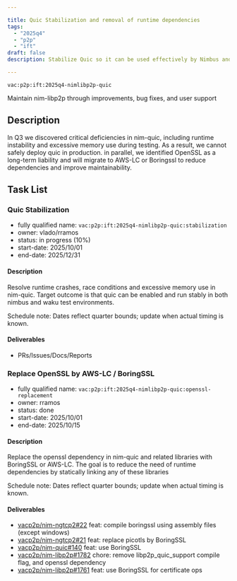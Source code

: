 ```yaml
---

title: Quic Stabilization and removal of runtime dependencies
tags:
  - "2025q4"
  - "p2p"
  - "ift"
draft: false
description: Stabilize Quic so it can be used effectively by Nimbus and Waku and remove OpenSSL Support

---
```


`vac:p2p:ift:2025q4-nimlibp2p-quic`

Maintain nim-libp2p through improvements, bug fixes, and user support

## Description

In Q3 we discovered critical deficiencies in nim-quic, including runtime instability and excessive memory use during testing. As a result, we cannot safely deploy quic in production. in parallel, we identified OpenSSL as a long-term liability and will migrate to AWS-LC or Boringssl to reduce dependencies and improve maintainability.

## Task List

### Quic Stabilization

* fully qualified name: `vac:p2p:ift:2025q4-nimlibp2p-quic:stabilization`
* owner: vlado/rramos
* status: in progress (10%)
* start-date: 2025/10/01
* end-date: 2025/12/31

#### Description
Resolve runtime crashes, race conditions and excessive memory use in nim-quic. Target outcome is that quic can be enabled and run stably in both nimbus and waku test environments.

Schedule note: Dates reflect quarter bounds; update when actual timing is known.
#### Deliverables
- PRs/Issues/Docs/Reports


### Replace OpenSSL by AWS-LC / BoringSSL

* fully qualified name: `vac:p2p:ift:2025q4-nimlibp2p-quic:openssl-replacement`
* owner: rramos
* status: done
* start-date: 2025/10/01
* end-date: 2025/10/15

#### Description
Replace the openssl dependency in nim-quic and related libraries with BoringSSL or AWS-LC. The goal is to reduce the need of runtime dependencies by statically linking any of these libraries

Schedule note: Dates reflect quarter bounds; update when actual timing is known.
#### Deliverables
- [vacp2p/nim-ngtcp2#22](https://github.com/vacp2p/nim-ngtcp2/pull/22) feat: compile boringssl using assembly files (except windows)
- [vacp2p/nim-ngtcp2#21](https://github.com/vacp2p/nim-ngtcp2/pull/21) feat: replace picotls by BoringSSL
- [vacp2p/nim-quic#140](https://github.com/vacp2p/nim-quic/pull/140) feat: use BoringSSL
- [vacp2p/nim-libp2p#1782](https://github.com/vacp2p/nim-libp2p/pull/1782) chore: remove libp2p_quic_support compile flag, and openssl dependency
- [vacp2p/nim-libp2p#1761](https://github.com/vacp2p/nim-libp2p/pull/1761) feat: use BoringSSL for certificate ops

